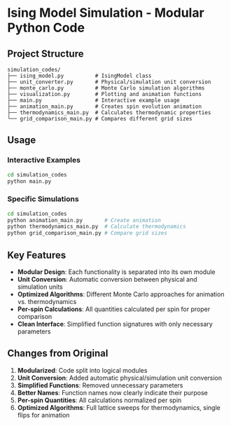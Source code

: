 # Ising Model Simulation - Modular Python Code

## Project Structure

```
simulation_codes/
├── ising_model.py          # IsingModel class
├── unit_converter.py       # Physical/simulation unit conversion
├── monte_carlo.py          # Monte Carlo simulation algorithms
├── visualization.py        # Plotting and animation functions
├── main.py                 # Interactive example usage
├── animation_main.py       # Creates spin evolution animation
├── thermodynamics_main.py  # Calculates thermodynamic properties
└── grid_comparison_main.py # Compares different grid sizes
```

## Usage

### Interactive Examples
```bash
cd simulation_codes
python main.py
```

### Specific Simulations
```bash
cd simulation_codes
python animation_main.py       # Create animation
python thermodynamics_main.py  # Calculate thermodynamics
python grid_comparison_main.py # Compare grid sizes
```

## Key Features

- **Modular Design**: Each functionality is separated into its own module
- **Unit Conversion**: Automatic conversion between physical and simulation units
- **Optimized Algorithms**: Different Monte Carlo approaches for animation vs. thermodynamics
- **Per-spin Calculations**: All quantities calculated per spin for proper comparison
- **Clean Interface**: Simplified function signatures with only necessary parameters

## Changes from Original

1. **Modularized**: Code split into logical modules
2. **Unit Conversion**: Added automatic physical/simulation unit conversion
3. **Simplified Functions**: Removed unnecessary parameters
4. **Better Names**: Function names now clearly indicate their purpose
5. **Per-spin Quantities**: All calculations normalized per spin
6. **Optimized Algorithms**: Full lattice sweeps for thermodynamics, single flips for animation
